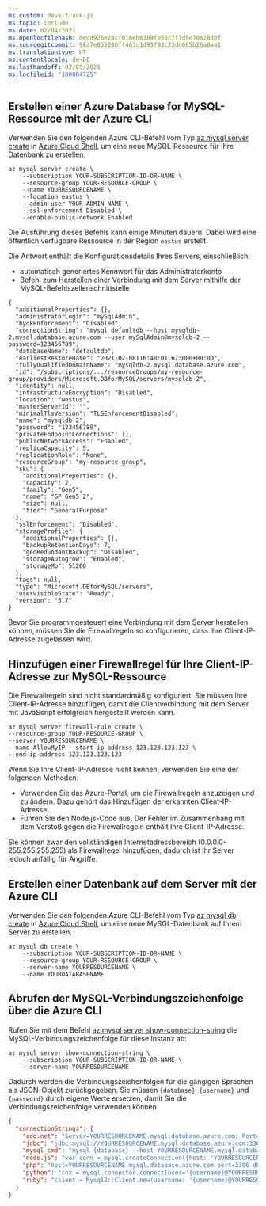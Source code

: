 ```yaml
---
ms.custom: devx-track-js
ms.topic: include
ms.date: 02/04/2021
ms.openlocfilehash: 0edd926e2acf016eb6389fe58c7f1d5e78628dbf
ms.sourcegitcommit: 98a7e855206ff463c1d95f93c23dd665b26a0aa1
ms.translationtype: HT
ms.contentlocale: de-DE
ms.lasthandoff: 02/09/2021
ms.locfileid: "100004725"
---
```

## <a name="create-an-azure-database-for-mysql-resource-with-azure-cli"></a>Erstellen einer Azure Database for MySQL-Ressource mit der Azure CLI

Verwenden Sie den folgenden Azure CLI-Befehl vom Typ [az mysql server create](/cli/azure/mysql/server#az_mysql_server_create) in [Azure Cloud Shell](https://shell.azure.com), um eine neue MySQL-Ressource für Ihre Datenbank zu erstellen. 

```azurecli
az mysql server create \
    --subscription YOUR-SUBSCRIPTION-ID-OR-NAME \
    --resource-group YOUR-RESOURCE-GROUP \
    --name YOURRESOURCENAME \
    --location eastus \
    --admin-user YOUR-ADMIN-NAME \
    --ssl-enforcement Disabled \
    --enable-public-network Enabled 
```

Die Ausführung dieses Befehls kann einige Minuten dauern. Dabei wird eine öffentlich verfügbare Ressource in der Region `eastus` erstellt. 

Die Antwort enthält die Konfigurationsdetails Ihres Servers, einschließlich: 
* automatisch generiertes Kennwort für das Administratorkonto
* Befehl zum Herstellen einer Verbindung mit dem Server mithilfe der MySQL-Befehlszeilenschnittstelle

```text
{
  "additionalProperties": {},
  "administratorLogin": "mySqlAdmin",
  "byokEnforcement": "Disabled",
  "connectionString": "mysql defaultdb --host mysqldb-2.mysql.database.azure.com --user mySqlAdmin@mysqldb-2 --password=123456789",
  "databaseName": "defaultdb",
  "earliestRestoreDate": "2021-02-08T16:48:01.673000+00:00",
  "fullyQualifiedDomainName": "mysqldb-2.mysql.database.azure.com",
  "id": "/subscriptions/.../resourceGroups/my-resource-group/providers/Microsoft.DBforMySQL/servers/mysqldb-2",
  "identity": null,
  "infrastructureEncryption": "Disabled",
  "location": "westus",
  "masterServerId": "",
  "minimalTlsVersion": "TLSEnforcementDisabled",
  "name": "mysqldb-2",
  "password": "123456789",
  "privateEndpointConnections": [],
  "publicNetworkAccess": "Enabled",
  "replicaCapacity": 5,
  "replicationRole": "None",
  "resourceGroup": "my-resource-group",
  "sku": {
    "additionalProperties": {},
    "capacity": 2,
    "family": "Gen5",
    "name": "GP_Gen5_2",
    "size": null,
    "tier": "GeneralPurpose"
  },
  "sslEnforcement": "Disabled",
  "storageProfile": {
    "additionalProperties": {},
    "backupRetentionDays": 7,
    "geoRedundantBackup": "Disabled",
    "storageAutogrow": "Enabled",
    "storageMb": 51200
  },
  "tags": null,
  "type": "Microsoft.DBforMySQL/servers",
  "userVisibleState": "Ready",
  "version": "5.7"
}
```

Bevor Sie programmgesteuert eine Verbindung mit dem Server herstellen können, müssen Sie die Firewallregeln so konfigurieren, dass Ihre Client-IP-Adresse zugelassen wird. 

## <a name="add-firewall-rule-for-your-client-ip-address-to-mysql-resource"></a>Hinzufügen einer Firewallregel für Ihre Client-IP-Adresse zur MySQL-Ressource

Die Firewallregeln sind nicht standardmäßig konfiguriert. Sie müssen Ihre Client-IP-Adresse hinzufügen, damit die Clientverbindung mit dem Server mit JavaScript erfolgreich hergestellt werden kann.

```azurecli
az mysql server firewall-rule create \
--resource-group YOUR-RESOURCE-GROUP \
--server YOURRESOURCENAME \
--name AllowMyIP --start-ip-address 123.123.123.123 \
--end-ip-address 123.123.123.123
```

Wenn Sie Ihre Client-IP-Adresse nicht kennen, verwenden Sie eine der folgenden Methoden:
* Verwenden Sie das Azure-Portal, um die Firewallregeln anzuzeigen und zu ändern. Dazu gehört das Hinzufügen der erkannten Client-IP-Adresse.
* Führen Sie den Node.js-Code aus. Der Fehler im Zusammenhang mit dem Verstoß gegen die Firewallregeln enthält Ihre Client-IP-Adresse.

Sie können zwar den vollständigen Internetadressbereich (0.0.0.0-255.255.255.255) als Firewallregel hinzufügen, dadurch ist Ihr Server jedoch anfällig für Angriffe. 

## <a name="create-a-database-on-the-server-with-azure-cli"></a>Erstellen einer Datenbank auf dem Server mit der Azure CLI

Verwenden Sie den folgenden Azure CLI-Befehl vom Typ [az mysql db create](/cli/azure/mysql/db#az_mysql_db_create) in [Azure Cloud Shell](https://shell.azure.com), um eine neue MySQL-Datenbank auf Ihrem Server zu erstellen. 

```azurecli
az mysql db create \
    --subscription YOUR-SUBSCRIPTION-ID-OR-NAME \
    --resource-group YOUR-RESOURCE-GROUP \
    --server-name YOURRESOURCENAME \
    --name YOURDATABASENAME
```


## <a name="get-the-mysql-connection-string-with-azure-cli"></a>Abrufen der MySQL-Verbindungszeichenfolge über die Azure CLI

Rufen Sie mit dem Befehl [az mysql server show-connection-string](/cli/azure/mysql/server#az_mysql_server_show_connection_string) die MySQL-Verbindungszeichenfolge für diese Instanz ab:

```azurecli
az mysql server show-connection-string \
    --subscription YOUR-SUBSCRIPTION-ID-OR-NAME \
    --server-name YOURRESOURCENAME
```

Dadurch werden die Verbindungszeichenfolgen für die gängigen Sprachen als JSON-Objekt zurückgegeben. Sie müssen `{database}`, `{username}` und `{password}` durch eigene Werte ersetzen, damit Sie die Verbindungszeichenfolge verwenden können. 

```json
{
  "connectionStrings": {
    "ado.net": "Server=YOURRESOURCENAME.mysql.database.azure.com; Port=3306; Database={database}; Uid={username}@YOURRESOURCENAME; Pwd={password}",
    "jdbc": "jdbc:mysql://YOURRESOURCENAME.mysql.database.azure.com:3306/{database}?user={username}@YOURRESOURCENAME&password={password}",
    "mysql_cmd": "mysql {database} --host YOURRESOURCENAME.mysql.database.azure.com --user {username}@YOURRESOURCENAME --password={password}",
    "node.js": "var conn = mysql.createConnection({host: 'YOURRESOURCENAME.mysql.database.azure.com', user: '{username}@YOURRESOURCENAME',password: {password}, database: {database}, port: 3306});",
    "php": "host=YOURRESOURCENAME.mysql.database.azure.com port=3306 dbname={database} user={username}@YOURRESOURCENAME password={password}",
    "python": "cnx = mysql.connector.connect(user='{username}@YOURRESOURCENAME', password='{password}', host='YOURRESOURCENAME.mysql.database.azure.com', port=3306, database='{database}')",
    "ruby": "client = Mysql2::Client.new(username: '{username}@YOURRESOURCENAME', password: '{password}', database: '{database}', host: 'YOURRESOURCENAME.mysql.database.azure.com', port: 3306)"
  }
}
``` 
